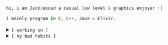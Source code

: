 
```python

hi, i am Jack/exoad a casual low level & graphics enjoyer :)

i mainly program in C, C++, Java & Elixir.
```

<details close>
<summary>
<code>[ working on ]</code>
</summary>
<br>
<code>public projects:</code>
<br>
<br>

| <code>name</code> | <code>description</code> | <code>link</code> |
| :------: | :-------------: | :------: |
|<code>Halcyon</code>|Native Audio Engine & Player|https://github.com/Halcyoninae/Halcyon.git|
|<code>Yttrius</code>|Multi-paradigm high sugar language|https://github.com/exoad/yttriusSDK|
|<code>question-mark</code>|General Purpose UI Toolkit in Haxe & C++|https://github.com/exoad/question-mark|
|<code>native-util</code>|Low Level System Interface|https://github.com/Exoad4JVM/util.git|
|<code>usaco-mashup-bot</code>|One off project: USACO Mashup Discord Bot|https://github.com/exoad/usaco-mashup-bot.git|

</details>

<details close>
  <summary>
    <code>[ my bad habits ]</code>
  </summary>
  <br>
  This field contains how code is laid out in a source tree for most if not all of my projects
  <br>
  <code>defaults_pkg_naming:</code>
  <br>
  <br>
  <strong>com.jackmeng</strong> --> Java, Kotlin
  <br>
  <strong>pkg.hxjmeng</strong> --> Haxe
  <br>
  <strong>pkg::jmeng</strong> --> C++,Elixir,Dart
  <br>dev
  <br>
  <code>defaults_file_naming:</code>
  <br>
  <br>
  <strong>abc_FileName</strong> --> Java,Haxe,Kotlin,Elixir,Dart
  <br>
  <strong>jm_abc_FileName</strong> --> C/C++
  <br>
  <br>
  <code>Usage File Name Descriptors [abc]:</code>
  
  `use` -> Common prefix for "Usage Dependency" or "Usage Functionalities," which contain primal definitions for certain Object Creation or basic collectivized 
           function groups.<br>
  `impl` -> Commonly seen in JVM languages with `abstract interface` or `abstract class` definitions. Clearly states that this class requires implementation for             proper runtime behaviors.<br>
  `sys` -> Low level syscalls that can be abstracted away either to a native call or implemented on the spot. Most of these codes use some form of platform dependent shared binaries that 
           must be either statically or dynamically linked at runtime (*.so, *.dll, *.dylib)<br>
  `t` -> Suffix commonly used to denote a type definition. For example, my Java stl `com.jackmeng.stl.types.UInt_t` defines an Unsigned Integer type.<br>
  `gui` -> An uncommon prefix used to denote that a certain file is primarily involved in GUI processing and GUI presentation. Should not be confused with GUI
           utility functions.<br>
  `struct` or `st` -> Defines a structure. Similar to a `use` and a `t` when combined, most commonly for defining certain utility structures, like a Pair,                             SetQueue, etc.. Commonly used to define data structures not provided by the language's STL. <br>
  `run` or `rou` -> Defines a routine to run. Most commonly found as a script file or some kind of single one time runnable that performs some bootstrap calls                       before something else can be executed. This could found as a non GNU Makefile written in maybe like BASH.<br>
  `yum` -> Common prefix to represent "assets" or consumables that are to be loaded by a higher level binary during runtime. These files are not statically                linked, instead primarily JIT loaded by some kind of fetcher.<br>
  `const` -> Defines constants, primarily those that are immutable.<br>
  
  </details>

